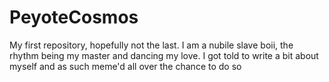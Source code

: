 # PeyoteCosmos
My first repository, hopefully not the last.
I am a nubile slave boii, the rhythm being my master and dancing my love.
I got told to write a bit about myself and as such meme'd all over the chance to do so
